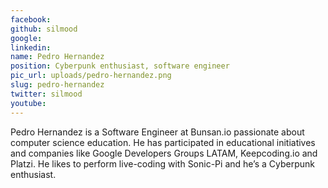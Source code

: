 ```yaml
---
facebook: 
github: silmood
google: 
linkedin: 
name: Pedro Hernandez
position: Cyberpunk enthusiast, software engineer
pic_url: uploads/pedro-hernandez.png
slug: pedro-hernandez
twitter: silmood
youtube: 
---
```

<p>Pedro Hernandez is a Software Engineer at Bunsan.io passionate about computer science education. He has participated in educational initiatives and companies like Google Developers Groups LATAM, Keepcoding.io and Platzi. He likes to perform live-coding with Sonic-Pi and he&rsquo;s a Cyberpunk enthusiast.</p>
